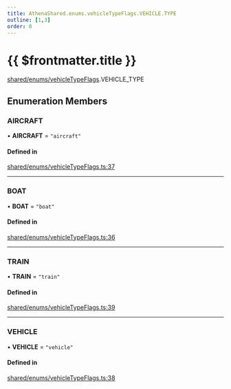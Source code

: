 ```yaml
---
title: AthenaShared.enums.vehicleTypeFlags.VEHICLE.TYPE
outline: [1,3]
order: 0
---
```


# {{ $frontmatter.title }}


[shared/enums/vehicleTypeFlags](../modules/shared_enums_vehicleTypeFlags.md).VEHICLE_TYPE

## Enumeration Members

### AIRCRAFT

• **AIRCRAFT** = ``"aircraft"``

#### Defined in

[shared/enums/vehicleTypeFlags.ts:37](https://github.com/Stuyk/altv-athena/blob/2226a0a/src/core/shared/enums/vehicleTypeFlags.ts#L37)

___

### BOAT

• **BOAT** = ``"boat"``

#### Defined in

[shared/enums/vehicleTypeFlags.ts:36](https://github.com/Stuyk/altv-athena/blob/2226a0a/src/core/shared/enums/vehicleTypeFlags.ts#L36)

___

### TRAIN

• **TRAIN** = ``"train"``

#### Defined in

[shared/enums/vehicleTypeFlags.ts:39](https://github.com/Stuyk/altv-athena/blob/2226a0a/src/core/shared/enums/vehicleTypeFlags.ts#L39)

___

### VEHICLE

• **VEHICLE** = ``"vehicle"``

#### Defined in

[shared/enums/vehicleTypeFlags.ts:38](https://github.com/Stuyk/altv-athena/blob/2226a0a/src/core/shared/enums/vehicleTypeFlags.ts#L38)
